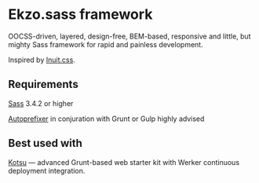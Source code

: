 Ekzo.sass framework
===================

OOCSS-driven, layered, design-free, BEM-based, responsive and little, but mighty Sass framework for rapid and painless development.

Inspired by [Inuit.css](https://github.com/csswizardry/inuit.css).

Requirements
------------

[Sass](http://sass-lang.com/install) 3.4.2 or higher

[Autoprefixer](https://github.com/postcss/autoprefixer) in conjuration with Grunt or Gulp highly advised

Best used with
--------------

[Kotsu](https://github.com/LotusTM/Kotsu) — advanced Grunt-based web starter kit with Werker continuous deployment integration.